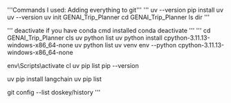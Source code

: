 '''Commands I used: Adding everything to git'''
'''
uv --version
pip install uv
uv --version
uv init GENAI_Trip_Planner
cd GENAI_Trip_Planner
ls
dir
'''

'''
deactivate if you have conda cmd installed
 conda deactivate
'''
'''
cd GENAI_Trip_Planner
cls
uv python list
uv python install cpython-3.11.13-windows-x86_64-none
uv python list
uv venv env --python cpython-3.11.13-windows-x86_64-none

env\Scripts\activate
cl
uv pip list
pip --version

uv pip install langchain
uv pip list

git config --list
doskey/history
'''